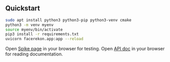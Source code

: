 ## Quickstart

```sh
sudo apt install python3 python3-pip python3-venv cmake
python3 -m venv myenv
source myenv/bin/activate
pip3 install -r requirements.txt
uvicorn facerekon.app:app --reload
```

Open [Spike page](http://localhost:8000/) in your browser for testing.
Open [API doc](http://localhost:8000/docs) in your browser for reading documentation.
